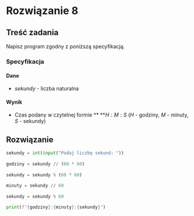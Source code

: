 # Rozwiązanie 8

## Treść zadania

Napisz program zgodny z poniższą specyfikacją.

### Specyfikacja

#### Dane

* $sekundy$ - liczba naturalna

#### Wynik

* Czas podany w czytelnej formie ** **$H:M:S$ ($H$ - godziny, $M$ - minuty, $S$ - sekundy)

## Rozwiązanie

```python
sekundy = int(input("Podaj liczbę sekund: "))
    
godziny = sekundy // (60 * 60)
    
sekundy = sekundy % (60 * 60)
    
minuty = sekundy // 60
    
sekundy = sekundy % 60

print(f"{godziny}:{minuty}:{sekundy}")
```
